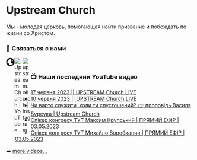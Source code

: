 # Upstream Church

Мы - молодая церковь, помогающая найти призвание и побеждать по жизни со Христом.

### 👥 Связаться с нами

[<img align="left" alt="upstream.life" width="22px" src="https://raw.githubusercontent.com/iconic/open-iconic/master/svg/globe.svg" />][website]
[<img align="left" alt="UpstreamChurch | YouTube" width="22px" src="https://cdn.jsdelivr.net/npm/simple-icons@v3/icons/youtube.svg" />][youtube]
[<img align="left" alt="upstream.church | Instagram" width="22px" src="https://cdn.jsdelivr.net/npm/simple-icons@v3/icons/instagram.svg" />][instagram]

<br />

### 📺 Наши последнии YouTube видео
<!-- YOUTUBE:START -->
- [17 червня 2023 || UPSTREAM Church LIVE](https://www.youtube.com/watch?v=lqppUOn5Das)
- [10 червня 2023 || UPSTREAM Church LIVE](https://www.youtube.com/watch?v=IOEWUwiaOps)
- [Чи варто служити, коли ти спустошений? 👉 проповідь Василя Бурсука | Upstream Church](https://www.youtube.com/watch?v=egmsCWPWw2U)
- [Спікер конгресу ТУТ Максим Крупський | ПРЯМИЙ ЕФІР | 03.05.2023](https://www.youtube.com/watch?v=WY2vxxZm4zA)
- [Спікер конгресу ТУТ Михайло Воробканич | ПРЯМИЙ ЕФІР | 03.05.2023](https://www.youtube.com/watch?v=rrjQOsdBr4A)
<!-- YOUTUBE:END -->

➡️ [more videos...](https://youtube.com/UpstreamChurch)

[website]: https://upstream.life/
[youtube]: https://youtube.com/UpstreamChurch
[instagram]: https://www.instagram.com/upstream.church
